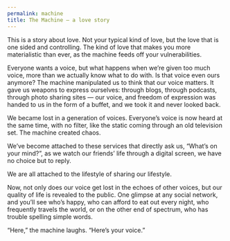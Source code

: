```yaml
---
permalink: machine
title: The Machine — a love story
---
```


This is a story about love. Not your typical kind of love, but the love that is one sided and controlling. The kind of love that makes you more materialistic than ever, as the machine feeds off your vulnerabilities.

Everyone wants a voice, but what happens when we’re given too much voice, more than we actually know what to do with. Is that voice even ours anymore? The machine manipulated us to think that our voice matters. It gave us weapons to express ourselves: through blogs, through podcasts, through photo sharing sites — our voice, and freedom of expression was handed to us in the form of a buffet, and we took it and never looked back.

We became lost in a generation of voices. Everyone’s voice is now heard at the same time, with no filter, like the static coming through an old television set. The machine created chaos.

We’ve become attached to these services that directly ask us, “What’s on your mind?”, as we watch our friends’ life through a digital screen, we have no choice but to reply.

We are all attached to the lifestyle of sharing our lifestyle.

Now, not only does our voice get lost in the echoes of other voices, but our quality of life is revealed to the public. One glimpse at any social network, and you’ll see who’s happy, who can afford to eat out every night, who frequently travels the world, or on the other end of spectrum, who has trouble spelling simple words.

“Here,” the machine laughs. “Here’s your voice.”